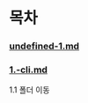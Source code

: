 # 목차

### [undefined-1.md](undefined-1.md "mention")

### [1.-cli.md](group-1/1.-cli.md "mention")

&#x20; 1.1 폴더 이동
